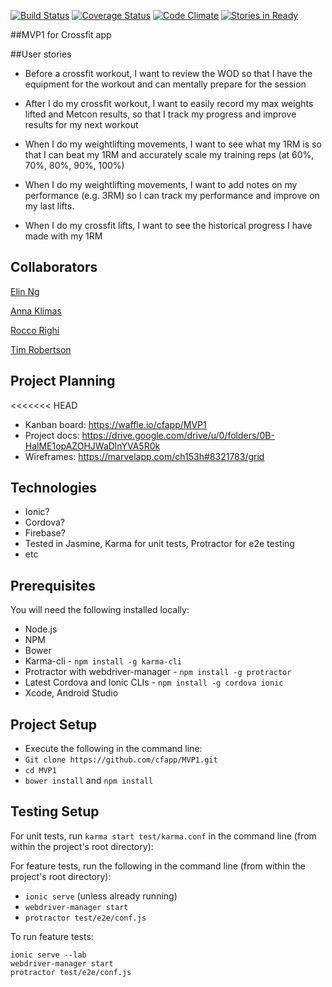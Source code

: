 [![Build Status](https://travis-ci.org/cfapp/MVP1.svg)](https://travis-ci.org/cfapp/MVP1)
[![Coverage Status](https://coveralls.io/repos/cfapp/MVP1/badge.svg)](https://coveralls.io/r/cfapp/MVP1)
[![Code Climate](https://codeclimate.com/github/cfapp/MVP1/badges/gpa.svg)](https://codeclimate.com/github/cfapp/MVP1)
[![Stories in Ready](https://badge.waffle.io/cfapp/MVP1.svg?label=ready&title=Ready)](http://waffle.io/cfapp/MVP1)

##MVP1 for Crossfit app

##User stories

* Before a crossfit workout, I want to review the WOD so that I have the equipment for the workout and can mentally prepare for the session

* After I do my crossfit workout, I want to easily record my max weights lifted and Metcon results, so that I track my progress and improve results for my next workout

* When I do my weightlifting movements, I want to see what my 1RM is so that I can beat my 1RM and accurately scale my training reps (at 60%, 70%, 80%, 90%, 100%)

* When I do my weightlifting movements, I want to add notes on my performance (e.g. 3RM) so I can track my performance and improve on my last lifts.

* When I do my crossfit lifts, I want to see the historical progress I have made with my 1RM


Collaborators
-------------

[Elin Ng](https://github.com/elinnet)

[Anna Klimas](https://github.com/annaKL)

[Rocco Righi](https://github.com/bagolol)

[Tim Robertson](https://github.com/timrobertson0122)

Project Planning
----------------

<<<<<<< HEAD
* Kanban board: https://waffle.io/cfapp/MVP1  
* Project docs: https://drive.google.com/drive/u/0/folders/0B-HalME1opAZOHJWaDlnYVA5R0k  
* Wireframes: https://marvelapp.com/ch153h#8321783/grid

Technologies
------------

* Ionic?
* Cordova?
* Firebase?
* Tested in Jasmine, Karma for unit tests, Protractor for e2e testing
* etc

Prerequisites
-------------

You will need the following installed locally:

* Node.js
* NPM
* Bower
* Karma-cli - ```npm install -g karma-cli```
* Protractor with webdriver-manager - ```npm install -g protractor```
* Latest Cordova and Ionic CLIs - ```npm install -g cordova ionic```
* Xcode, Android Studio

Project Setup
----------

* Execute the following in the command line:
* ```Git clone https://github.com/cfapp/MVP1.git```
* ```cd MVP1```
* ```bower install``` and ```npm install```

Testing Setup
-------------

For unit tests, run ```karma start test/karma.conf``` in the command line (from within the project's root directory):

For feature tests, run the following in the command line (from within the project's root directory):
* ```ionic serve``` (unless already running)
* ```webdriver-manager start```
* ```protractor test/e2e/conf.js```

To run feature tests:
```
ionic serve --lab
webdriver-manager start
protractor test/e2e/conf.js
```
